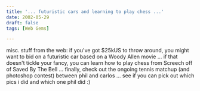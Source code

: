 ```yaml
---
title: '... futuristic cars and learning to play chess ...'
date: 2002-05-29
draft: false
tags: [Web Gems]

---
```


misc. stuff from the web: if you've got $25kUS to throw around, you might want to bid on a futuristic car based on a Woody Allen movie ... if that doesn't tickle your fancy, you can learn how to play chess from Screech off of Saved By The Bell ... finally, check out the ongoing tennis matchup (and photoshop contest) between phil and carlos ... see if you can pick out which pics i did and which one phil did :)